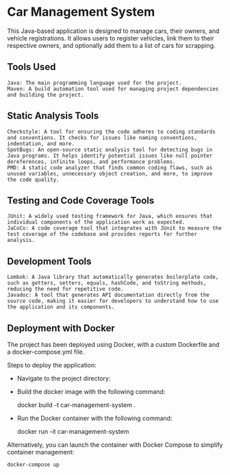 # Car Management System

This Java-based application is designed to manage cars, their owners, and vehicle registrations. It allows users to register vehicles, link them to their respective owners, and optionally add them to a list of cars for scrapping.

## Tools Used
    Java: The main programming language used for the project.
    Maven: A build automation tool used for managing project dependencies and building the project.

## Static Analysis Tools
    Checkstyle: A tool for ensuring the code adheres to coding standards and conventions. It checks for issues like naming conventions, indentation, and more.
    SpotBugs: An open-source static analysis tool for detecting bugs in Java programs. It helps identify potential issues like null pointer dereferences, infinite loops, and performance problems.
    PMD: A static code analyzer that finds common coding flaws, such as unused variables, unnecessary object creation, and more, to improve the code quality.

## Testing and Code Coverage Tools

    JUnit: A widely used testing framework for Java, which ensures that individual components of the application work as expected.
    JaCoCo: A code coverage tool that integrates with JUnit to measure the test coverage of the codebase and provides reports for further analysis.

## Development Tools

    Lombok: A Java library that automatically generates boilerplate code, such as getters, setters, equals, hashCode, and toString methods, reducing the need for repetitive code.
    Javadoc: A tool that generates API documentation directly from the source code, making it easier for developers to understand how to use the application and its components.

## Deployment with Docker

The project has been deployed using Docker, with a custom Dockerfile and a docker-compose.yml file.

Steps to deploy the application:
- Navigate to the project directory:
- Build the docker image with the following command:
    

    docker build -t car-management-system .

- Run the Docker container with the following command:


    docker run -it car-management-system

Alternatively, you can launch the container with Docker Compose to simplify container management:

    docker-compose up

